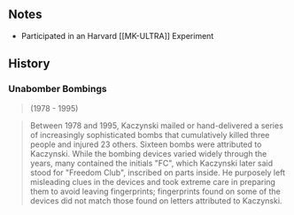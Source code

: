 ## Notes
- Participated in an Harvard [[MK-ULTRA]] Experiment

## History
### Unabomber Bombings
> (1978 - 1995)

>  Between 1978 and 1995, Kaczynski mailed or hand-delivered a series of increasingly sophisticated bombs that cumulatively killed three people and injured 23 others. Sixteen bombs were attributed to Kaczynski. While the bombing devices varied widely through the years, many contained the initials "FC", which Kaczynski later said stood for "Freedom Club", inscribed on parts inside. He purposely left misleading clues in the devices and took extreme care in preparing them to avoid leaving fingerprints; fingerprints found on some of the devices did not match those found on letters attributed to Kaczynski.
